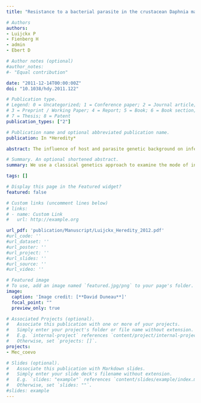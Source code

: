 ```yaml
---
title: "Resistance to a bacterial parasite in the crustacean Daphnia magna shows Mendelian segregation with dominance"

# Authors
authors: 
- Luijckx P
- Fienberg H
- admin
- Ebert D 

# Author notes (optional)
#author_notes:
#- "Equal contribution"

date: "2011-12-14T00:00:00Z"
doi: "10.1038/hdy.2011.122"

# Publication type.
# Legend: 0 = Uncategorized; 1 = Conference paper; 2 = Journal article;
# 3 = Preprint / Working Paper; 4 = Report; 5 = Book; 6 = Book section;
# 7 = Thesis; 8 = Patent
publication_types: ["2"]

# Publication name and optional abbreviated publication name.
publication: In *Heredity*

abstract: The influence of host and parasite genetic background on infection outcome is a topic of great interest because of its pertinence to theoretical issues in evolutionary biology. In the present study, we use a classical genetics approach to examine the mode of inheritance of infection outcome in the crustacean Daphnia magna when exposed to the bacterial parasite Pasteuria ramosa. In contrast to previous studies in this system, we use a clone of P. ramosa, not field isolates, which allows for a more definitive interpretation of results. We test parental, F1, F2, backcross and selfed parental clones (total 284 genotypes) for susceptibility against a clone of P. ramosa using two different methods, infection trials and the recently developed attachment test. We find that D. magna clones reliably exhibit either complete resistance or complete susceptibility to P. ramosa clone C1 and that resistance is dominant, and inherited in a pattern consistent with Mendelian segregation of a single-locus with two alleles. The finding of a single host locus controlling susceptibility to P. ramosa suggests that the previously observed genotype–genotype interactions in this system have a simple genetic basis. This has important implications for the outcome of host–parasite coevolution. Our results add to the growing body of evidence that resistance to parasites in invertebrates is mostly coded by one or few loci with dominance. 

# Summary. An optional shortened abstract.
summary: We use a classical genetics approach to examine the mode of inheritance of infection outcome in the crustacean <i>Daphnia magna</i> when exposed to the bacterial parasite <i>Pasteuria ramosa<i>. We find host genotypes were either completely resistance or completely susceptibility to given parasite genotypes, that resistance is dominant, and inherited in a pattern consistent with Mendelian segregation of a single-locus with two alleles.

tags: []

# Display this page in the Featured widget?
featured: false

# Custom links (uncomment lines below)
# links:
# - name: Custom Link
#   url: http://example.org

url_pdf: 'publication/Manuscript/Luijckx_Heredity_2012.pdf'
#url_code: ''
#url_dataset: ''
#url_poster: ''
#url_project: ''
#url_slides: ''
#url_source: ''
#url_video: ''

# Featured image
# To use, add an image named `featured.jpg/png` to your page's folder. 
image:
  caption: 'Image credit: [**David Duneau**]'
  focal_point: ""
  preview_only: true

# Associated Projects (optional).
#   Associate this publication with one or more of your projects.
#   Simply enter your project's folder or file name without extension.
#   E.g. `internal-project` references `content/project/internal-project/index.md`.
#   Otherwise, set `projects: []`.
projects:
- Mec_coevo

# Slides (optional).
#   Associate this publication with Markdown slides.
#   Simply enter your slide deck's filename without extension.
#   E.g. `slides: "example"` references `content/slides/example/index.md`.
#   Otherwise, set `slides: ""`.
#slides: example
---
```

